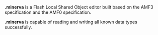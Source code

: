 **.minerva** is a Flash Local Shared Object editor built based on the AMF3 specification and the AMF0 specification.

**.minerva** is capable of reading and writing all known data types successfully.
